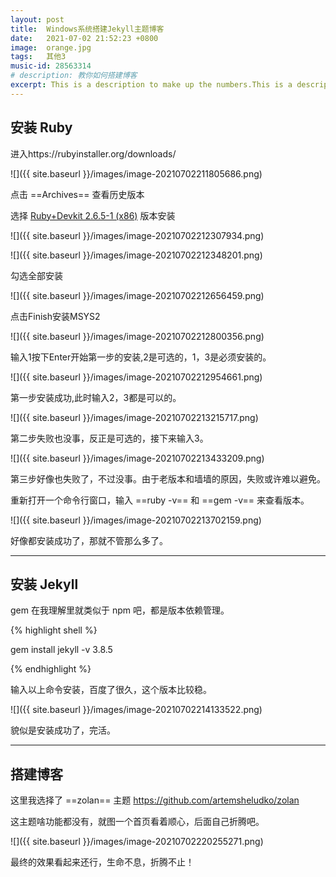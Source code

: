 ```yaml
---
layout: post
title:  Windows系统搭建Jekyll主题博客
date:   2021-07-02 21:52:23 +0800
image:  orange.jpg
tags:   其他3
music-id: 28563314
# description: 教你如何搭建博客
excerpt: This is a description to make up the numbers.This is a description to make up the numbers.This is a description to make up the numbers.This is a description to make up the numbers.This is a description to make up the numbers.This is a description to make up the numbers.This is a description to make up the numbers.This is a description to make up the numbers.This is a description to make up the numbers.
---
```



## 安装 Ruby

进入https://rubyinstaller.org/downloads/

![]({{ site.baseurl }}/images/image-20210702211805686.png)

点击 ==Archives== 查看历史版本

选择 [Ruby+Devkit 2.6.5-1 (x86)](https://github.com/oneclick/rubyinstaller2/releases/download/RubyInstaller-2.6.5-1/rubyinstaller-devkit-2.6.5-1-x86.exe) 版本安装

![]({{ site.baseurl }}/images/image-20210702212307934.png)

![]({{ site.baseurl }}/images/image-20210702212348201.png)

勾选全部安装

![]({{ site.baseurl }}/images/image-20210702212656459.png)

点击Finish安装MSYS2

![]({{ site.baseurl }}/images/image-20210702212800356.png)

输入1按下Enter开始第一步的安装,2是可选的，1，3是必须安装的。

![]({{ site.baseurl }}/images/image-20210702212954661.png)

第一步安装成功,此时输入2，3都是可以的。

![]({{ site.baseurl }}/images/image-20210702213215717.png)

第二步失败也没事，反正是可选的，接下来输入3。

![]({{ site.baseurl }}/images/image-20210702213433209.png)

第三步好像也失败了，不过没事。由于老版本和墙墙的原因，失败或许难以避免。

重新打开一个命令行窗口，输入 ==ruby -v== 和 ==gem -v== 来查看版本。

![]({{ site.baseurl }}/images/image-20210702213702159.png)

好像都安装成功了，那就不管那么多了。

***

## 安装 Jekyll

gem 在我理解里就类似于 npm 吧，都是版本依赖管理。

{% highlight shell %}


gem install jekyll -v 3.8.5

{% endhighlight %}

输入以上命令安装，百度了很久，这个版本比较稳。

![]({{ site.baseurl }}/images/image-20210702214133522.png)

貌似是安装成功了，完活。

***

## 搭建博客

这里我选择了 ==zolan== 主题 https://github.com/artemsheludko/zolan

这主题啥功能都没有，就图一个首页看着顺心，后面自己折腾吧。

![]({{ site.baseurl }}/images/image-20210702220255271.png)

最终的效果看起来还行，生命不息，折腾不止！